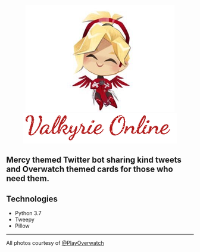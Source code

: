   <p align="center">
    <img src = "https://github.com/acupoftee/Valkyrie-Online/blob/master/img/836dDHbC_400x400.jpg"></br>
    <img src = "https://github.com/acupoftee/Valkyrie-Online/blob/master/img/g-gif-update-4.php.gif">
    </p>

## Mercy themed Twitter bot sharing kind tweets and Overwatch themed cards for those who need them.

Technologies 
---
* Python 3.7
* Tweepy
* Pillow 

---
All photos courtesy of [@PlayOverwatch](https://twitter.com/PlayOverwatch)